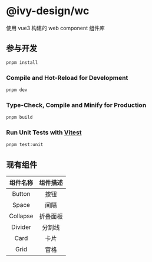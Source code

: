 # @ivy-design/wc

使用 vue3 构建的 web component 组件库

## 参与开发

```sh
pnpm install
```

### Compile and Hot-Reload for Development

```sh
pnpm dev
```

### Type-Check, Compile and Minify for Production

```sh
pnpm build
```

### Run Unit Tests with [Vitest](https://vitest.dev/)

```sh
pnpm test:unit
```

## 现有组件

|   组件名称   | 组件描述 |
|:--------:|:----:|
|  Button  |  按钮  |
|  Space   |  间隔  |
| Collapse | 折叠面板 |
| Divider  | 分割线  |
|   Card   |  卡片  |
|   Grid   |  宫格  |
